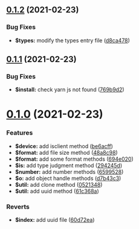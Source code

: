 ## [0.1.2](https://github.com/fe6/shared/compare/v0.1.1...v0.1.2) (2021-02-23)


### Bug Fixes

* **$types:** modify the types entry file ([d8ca478](https://github.com/fe6/shared/commit/d8ca478559a4b33cf4cb0b1af2c82a9f028b8128))



## [0.1.1](https://github.com/fe6/shared/compare/v0.1.0...v0.1.1) (2021-02-23)


### Bug Fixes

* **$install:** check yarn js not found ([769b9d2](https://github.com/fe6/shared/commit/769b9d20e8170515273c1c29e1b9e98a1da28aba))



# [0.1.0](https://github.com/fe6/shared/compare/294245d30fd4531a0f6041f418ea07d9e40ea573...v0.1.0) (2021-02-23)


### Features

* **$device:** add isclient method ([be6acff](https://github.com/fe6/shared/commit/be6acffbe05858d8c58ad982650687576f41965b))
* **$format:** add file size method ([48a8c98](https://github.com/fe6/shared/commit/48a8c987ea7c2a1f78e3d7f26979ac0e6b4ca732))
* **$format:** add some format methods ([694e020](https://github.com/fe6/shared/commit/694e02002ffef868816ae664d6a294293c2b2d3f))
* **$is:** add type judgment method ([294245d](https://github.com/fe6/shared/commit/294245d30fd4531a0f6041f418ea07d9e40ea573))
* **$number:** add number methods ([6599528](https://github.com/fe6/shared/commit/6599528eae6f422bad5f7a266f22d5c49f5d94be))
* **$o:** add object handle methods ([d7b43c3](https://github.com/fe6/shared/commit/d7b43c3fdeb9cc317aca046cad0e5da20a1960dc))
* **$util:** add clone method ([0521348](https://github.com/fe6/shared/commit/0521348633d08070129c23cf8700adb017190e43))
* **$util:** add uuid method ([61c368a](https://github.com/fe6/shared/commit/61c368aa69c7b54c1b80faf72bf146524a69cd35))


### Reverts

* **$index:** add uuid file ([60d72ea](https://github.com/fe6/shared/commit/60d72ea7c9b4f2539dc652c99347e5a596c63e39))



